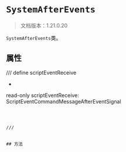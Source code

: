 # `SystemAfterEvents`

> 文档版本：1.21.0.20

`SystemAfterEvents`类。

## 属性

/// define
scriptEventReceive

- ```js
read-only scriptEventReceive: ScriptEventCommandMessageAfterEventSignal
```



///


## 方法

